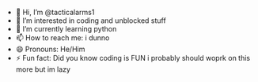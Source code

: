 - 👋 Hi, I’m @tacticalarms1
- 👀 I’m interested in coding and unblocked stuff
- 🌱 I’m currently learning python
- 📫 How to reach me: i dunno
- 😄 Pronouns: He/Him
- ⚡ Fun fact: Did you know coding is FUN
  i probably should woprk on this more but im lazy

<!---
tacticalarms1/tacticalarms1 is a ✨ special ✨ repository because its `README.md` (this file) appears on your GitHub profile.
You can click the Preview link to take a look at your changes.
--->
